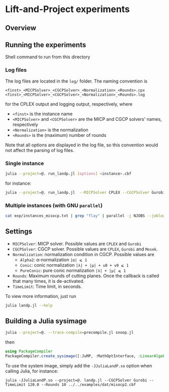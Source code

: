 # Lift-and-Project experiments

## Overview

## Running the experiments
Shell command to run from this directory

### Log files

The log files are located in the `log/` folder.
The naming convention is
```
<finst>_<MICPSolver>_<CGCPSolver>_<Normalization>_<Rounds>.cpx
<finst>_<MICPSolver>_<CGCPSolver>_<Normalization>_<Rounds>.log
```
for the CPLEX output and logging output, respectively, where
* `<finst>` is the instance name
* `<MICPSolver>` and `<CGCPSolver>` are the MICP and CGCP solvers' names, respectively
* `<Normalization>` is the normalization
* `<Rounds>` is the (maximum) number of rounds

Note that all options are displayed in the log file, so this convention would not affect the parsing of log files.

### Single instance

```bash
julia --project=@. run_landp.jl [options] <instance>.cbf
```
for instance:
```bash
julia --project=@. run_landp.jl  --MICPSolver CPLEX --CGCPSolver Gurobi --TimeLimit 120.0 --Rounds 10 ../../examples/dat/misocp2.cbf
```

### Multiple instances (with GNU `parallel`)

```bash
cat exp/instances_misocp.txt | grep "flay" | parallel -j NJOBS --joblog exp/landp/jobs.log "julia --project=. --sysimage=exp/landp/JuliaLandP.so landp.jl --MICPSolver CPLEX --CGCPSolver Gurobi --Rounds 200 --Normalization Conic --TimeLimit 1200.0 dat/cblib/{}.cbf > exp/landp/log/{}_CPX_GRB_SCN_200.cpx 2>exp/landp/log/{}_CPX_GRB_SCN_200.log"
```

## Settings

* `MICPSolver`: MICP solver.
    Possible values are `CPLEX` and `Gurobi`
* `CGCPSolver`: CGCP solver.
    Possible values are `CPLEX`, `Gurobi` and `Mosek`.
* `Normalization`: normalization condition in CGCP.
    Possible values are
    * `Alpha2`: α-normalization `|α| ⩽ 1`
    * `Conic`: conic normalization `|λ| + |μ| + u0 + v0 ⩽ 1`
    * `PureConic`: pure conic normalization `|λ| + |μ| ⩽ 1`
* `Rounds`: Maximum rounds of cutting planes.
    Once the callback is called that many times, it is de-activated.
* `TimeLimit`: Time limit, in seconds.

To view more information, just run
```bash
julia landp.jl --help
```

## Building a Julia sysimage

```bash
julia --project=@. --trace-compile=precompile.jl snoop.jl
```
then
```julia
using PackageCompiler
PackageCompiler.create_sysimage([:JuMP, :MathOptInterface, :LinearAlgebra, :ArgParse, :TimerOutputs, :Gurobi, :CPLEX, :Logging, :Mosek, :MosekTools]; project="../..", sysimage_path="JuliaLandP.so", precompile_statements_file="precompile.jl")
```

To use the system image, simply add the `-JJuliaLandP.so` option when calling Julia, for instance:
```
julia -JJuliaLandP.so --project=@. landp.jl --CGCPSolver Gurobi --TimeLimit 120.0 --Rounds 10 ../../examples/dat/misocp2.cbf
```